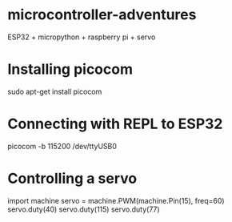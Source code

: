# microcontroller-adventures
ESP32 + micropython + raspberry pi + servo

# Installing picocom
sudo apt-get install picocom

# Connecting with REPL to ESP32
picocom -b 115200 /dev/ttyUSB0

# Controlling a servo
import machine
servo = machine.PWM(machine.Pin(15), freq=60)
servo.duty(40)
servo.duty(115)
servo.duty(77)